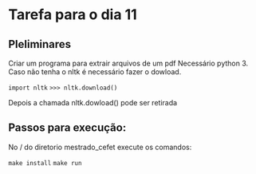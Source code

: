 # Tarefa para o dia 11


## Pleliminares
Criar um programa para extrair arquivos de um pdf
Necessário python 3. Caso não tenha o nltk é necessário fazer o dowload.

```import nltk```
```>>> nltk.download()```

Depois a chamada nltk.dowload() pode ser retirada

## Passos para execução:

No / do diretorio mestrado_cefet  execute os comandos:

```make install```
```make run```